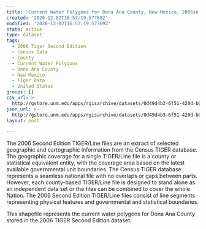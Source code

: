 ```yaml
---
title: 'Current Water Polygons for Dona Ana County, New Mexico, 2006se TIGER'
created: '2020-12-02T16:57:19.577682'
modified: '2020-12-02T16:57:19.577692'
state: active
type: dataset
tags:
  - 2006 Tiger Second Edition
  - Census Data
  - County
  - Current Water Polygons
  - Dona Ana County
  - New Mexico
  - Tiger Data
  - United States
groups: []
csv_url: >-
  http://gstore.unm.edu/apps/rgisarchive/datasets/0d49d4b3-6f51-420d-b08d-8a0d9819943d/tgr2006se_dona_wat.derived.csv
json_url: >-
  http://gstore.unm.edu/apps/rgisarchive/datasets/0d49d4b3-6f51-420d-b08d-8a0d9819943d/tgr2006se_dona_wat.derived.json
layout: post

---
```

The 2006 Second Edition TIGER/Line files are an extract of selected geographic and cartographic information from the Census TIGER database.  The geographic coverage for a single TIGER/Line file is a county or statistical equivalent entity, with the coverage area based on the latest available governmental unit boundaries. The Census TIGER database represents a seamless national file with no overlaps or gaps between parts.  However, each county-based TIGER/Line file is designed to stand alone as an independent data set or the files can be combined to cover the whole Nation.  The 2006 Second Edition  TIGER/Line files consist of line segments representing physical features and governmental and statistical boundaries.  

This shapefile represents the current water polygons for Dona Ana County stored in the 2006 TIGER Second Edition dataset.
